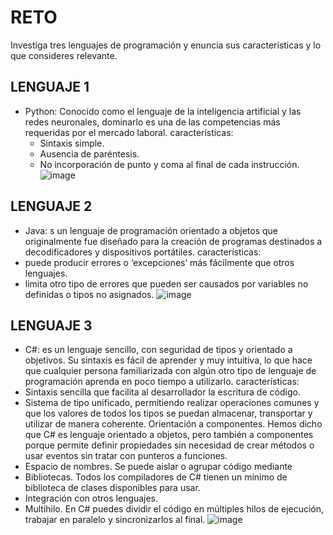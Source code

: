 # RETO
Investiga tres lenguajes de programación y enuncia sus características y lo que consideres relevante.

## LENGUAJE 1
* Python: Conocido como el lenguaje de la inteligencia artificial y las redes neuronales, dominarlo es
 una de las competencias más requeridas por el mercado laboral.
  características: 
  * Sintaxis simple.
  * Ausencia de paréntesis.
  * No incorporación de punto y coma al final de cada instrucción.
  ![image](https://user-images.githubusercontent.com/101481300/158039184-f44c5a66-a0fb-4b80-a8c9-459ecbea9ed6.png)


## LENGUAJE 2
* Java: s un lenguaje de programación orientado a objetos que originalmente fue diseñado para la creación de
 programas destinados a decodificadores y dispositivos portátiles.
 características:
 * puede producir errores o ‘excepciones’ más fácilmente que otros lenguajes.
 * limita otro tipo de errores que pueden ser causados por variables no definidas o tipos no asignados.
 ![image](https://user-images.githubusercontent.com/101481300/158039344-37ab2a58-d804-40bf-8c2b-22c0713f4661.png)


## LENGUAJE 3
* C#: es un lenguaje sencillo, con seguridad de tipos y orientado a objetivos. Su sintaxis es fácil de aprender y muy intuitiva, 
 lo que hace que cualquier persona familiarizada con algún otro tipo de lenguaje de programación aprenda en poco tiempo a utilizarlo.
 características:
 * Sintaxis sencilla que facilita al desarrollador la escritura de código.
 * Sistema de tipo unificado, permitiendo realizar operaciones comunes y que los valores de todos los tipos se puedan almacenar, transportar y utilizar de manera coherente.
  Orientación a componentes. Hemos dicho que C# es lenguaje orientado a objetos, pero también a componentes porque permite definir
  propiedades sin necesidad de crear métodos o    usar eventos sin tratar con punteros a funciones.
 * Espacio de nombres. Se puede aislar o agrupar código mediante
 * Bibliotecas. Todos los compiladores de C# tienen un mínimo de biblioteca de clases disponibles para usar.
 * Integración con otros lenguajes.
 * Multihilo. En C# puedes dividir el código en múltiples hilos de ejecución, trabajar en paralelo y sincronizarlos al final.
 ![image](https://user-images.githubusercontent.com/101481300/158039352-43606ed5-494f-46e5-b10a-e62e02203b5c.png)
